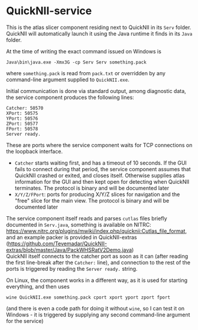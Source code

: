 # QuickNII-service

This is the atlas slicer component residing next to QuickNII in its `Serv` folder. QuickNII will automatically launch it using the Java runtime it finds in its `Java` folder.

At the time of writing the exact command issued on Windows is

    Java\bin\java.exe -Xmx3G -cp Serv Serv something.pack
    
where `something.pack` is read from `pack.txt` or overridden by any command-line argument supplied to `QuickNII.exe`.

Initial communication is done via standard output, among diagnostic data, the service component produces the following lines:

    Catcher: 50570
    XPort: 50575
    YPort: 50576
    ZPort: 50577
    FPort: 50578
    Server ready.

These are ports where the service component waits for TCP connections on the loopback interface.

* `Catcher` starts waiting first, and has a timeout of 10 seconds. If the GUI fails to connect during that period, the service component assumes that QuickNII crashed or exited, and closes itself. Otherwise supplies atlas information for the GUI and then kept open for detecting when QuickNII terminates. The protocol is binary and will be documented later
* `X/Y/Z/FPort`: ports for producing X/Y/Z slices for navigation and the "free" slice for the main view. The protocol is binary and will be documented later

The service component itself reads and parses `cutlas` files briefly documented in `Serv.java`, something is available on NITRC: https://www.nitrc.org/plugins/mwiki/index.php/quicknii:Cutlas_file_format, and an example packer is provided in QuickNII-extras (https://github.com/Tevemadar/QuickNII-extras/blob/master/Java/PackWHSRatV2Demo.java)  
QuickNII itself connects to the catcher port as soon as it can (after reading the first line-break after the `Catcher:` line), and connection to the rest of the ports is triggered by reading the `Server ready.` string.

On Linux, the component works in a different way, as it is used for starting everything, and then uses 

    wine QuickNII.exe something.pack cport xport yport zport fport

(and there is even a code path for doing it without `wine`, so I can test it on Windows - it is triggered by supplying any second command-line argument for the service)
